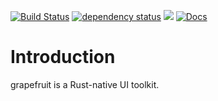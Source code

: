 [![Build Status](https://github.com/kevherro/grapefruit/workflows/CI/badge.svg)](https://github.com/kevherro/grapefruit/actions)
[![dependency status](https://deps.rs/repo/github/kevherro/grapefruit/status.svg)](https://deps.rs/repo/github/kevherro/grapefruit)
[![](https://img.shields.io/crates/v/grapefruit.svg)](https://crates.io/crates/grapefruit)
[![Docs](https://docs.rs/grapefruit/badge.svg)](https://docs.rs/grapefruit)

# Introduction

grapefruit is a Rust-native UI toolkit.
